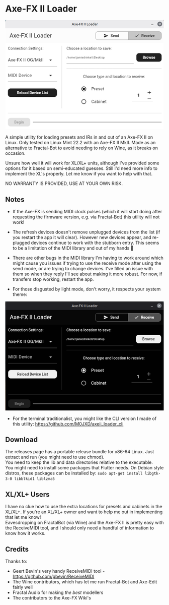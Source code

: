 # Axe-FX II Loader

![Light Mode](/assets/screenshot_light.png)

A simple utility for loading presets and IRs in and out of an Axe-FX II on Linux.
Only tested on Linux Mint 22.2 with an Axe-FX II MkII. Made as an alternative to Fractal-Bot to avoid needing to rely on Wine, as it breaks on occasion.

Unsure how well it will work for XL/XL+ units, although I've provided some options for it based on semi-educated guesses.
Still I'd need more info to implement the XL's properly. Let me know if you want to help with that.

NO WARRANTY IS PROVIDED, USE AT YOUR OWN RISK.

## Notes

- If the Axe-FX is sending MIDI clock pulses (which it will start doing after requesting the firmware version, e.g. via Fractal-Bot) this utility will not work!

- The refresh devices doesn't remove unplugged devices from the list (if you restart the app it will clear). However new devices appear, and re-plugged devices continue to work with the stubborn entry. This seems to be a limitation of the MIDI library and out of my hands 🙁

- There are other bugs in the MIDI library I'm having to work around which might cause you issues if trying to use the receive mode after using the send mode, or are trying to change devices. I've filled an issue with them so when they reply I'll see about making it more robust. For now, if transfers stop working, restart the app.

- For those disgusted by light mode, don't worry, it respects your system theme:

![Dark Mode](/assets/screenshot_dark.png)

- For the terminal traditionalist, you might like the CLI version I made of this utility: https://github.com/M0JXD/axeii_loader_cli

## Download

The releases page has a portable release bundle for x86-64 Linux. Just extract and run (you might need to use chmod). <br>
You need to keep the lib and data directories relative to the executable. <br>
You might need to install some packages that Flutter needs. On Debian style distros, these packages can be installed by:
`sudo apt-get install libgtk-3-0 libblkid1 liblzma5`

## XL/XL+ Users

I have no clue how to use the extra locations for presets and cabinets in the XL/XL+.
If you're an XL/XL+ owner and want to help me out in implementing that let me know! <br>
Eavesdropping on FractalBot (via Wine) and the Axe-FX II is pretty easy with the ReceiveMIDI tool, and I should only need a handful of information to know how it works.

## Credits

Thanks to:
- Geert Bevin's very handy ReceiveMIDI tool - https://github.com/gbevin/ReceiveMIDI
- The Wine contributors, which has let me run Fractal-Bot and Axe-Edit fairly well
- Fractal Audio for making *the best* modellers
- The contributors to the Axe-FX Wiki's
